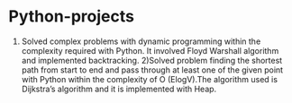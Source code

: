 # Python-projects
1) Solved complex problems with dynamic programming within the complexity required with Python. It involved Floyd Warshall algorithm and implemented backtracking.
2)Solved problem finding the shortest path from start to end and pass through at least one of the given point with Python within the complexity of O (ElogV).The algorithm used is Dijkstra’s algorithm and it is implemented with Heap.
